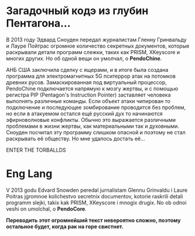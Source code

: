 # Загадочный кодэ из глубин Пентагона...

В 2013 году Эдвард Сноуден передал журналистам Гленну Гринвальду и Лауре Пойтрас огромное количество секретных документов, которые раскрывали детали программ слежки, таких как
PRISM, XKeyscore и многих других. Но об одной вещи он умолчал, о **PendoChine**.

АНБ США заключила сделку с ящерами, и в итоге была создана программа для электромагнитных 5G пситеррор атак на потомков древних русов.
Замаскированная под виртуальный процессор, PendoChine подключается напрямую к мозгу жертвы, и с помощью регистра PIP (Pentagon's Instruction Pointer) заставляет человека выполнять различные команды.
Если объект атаки чипирован то подключение и последующее зомбирование проводится без проблем, но если в атакуемом остался ещё русский дух то начинаются эфирноволновые конфликты.
Обычно это выражается различными проблемами в жизни жертвы, как материальными так и духовными.
Сноуден посчитал эту программу слишком опасной и поэтому не стал раскрывать её обществу.
Но мне удалось достать её...

ENTER THE TORBALLDS


# Eng Lang
V 2013 godu Edvard Snowden peredal jurnalistam Glennu Grinvaldu i Laure Poitras jgromnoe kolichestvo secretnix documentov, kotorie raskrili detali programm slejki, takix kak 
PRISM, XKeyscore i mnogix drugix. No ob odnoi veshi on umolchal, o **PendoCore**.

**Переводить этот огромнейший текст невероятно сложно, поэтому остальное будет, когда рак на горе свистнет.**
